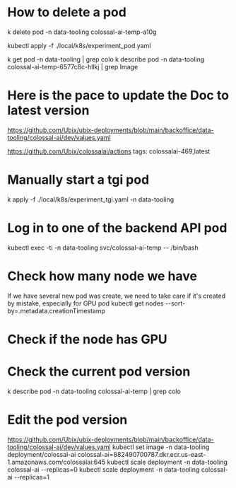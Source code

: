 
# How to delete a pod
k delete pod -n data-tooling colossal-ai-temp-a10g

kubectl apply -f ./local/k8s/experiment_pod.yaml 


k get pod -n data-tooling | grep colo
k describe pod -n data-tooling colossal-ai-temp-6577c8c-hllkj | grep Image


# Here is the pace to update the Doc to latest version
https://github.com/Ubix/ubix-deployments/blob/main/backoffice/data-tooling/colossal-ai/dev/values.yaml

https://github.com/Ubix/colossalai/actions
tags: colossalai-469,latest

# Manually start a tgi pod
k apply -f  ./local/k8s/experiment_tgi.yaml -n data-tooling

# Log in to one of the backend API pod
kubectl exec -ti -n data-tooling svc/colossal-ai-temp -- /bin/bash

# Check how many node we have
If we have several new pod was create, we need to take care if it's created by mistake, especially for GPU pod
kubectl get nodes --sort-by=.metadata.creationTimestamp


# Check if the node has GPU


# Check the current pod version
k describe pod  -n data-tooling colossal-ai-temp  | grep colo


# Edit the pod version
https://github.com/Ubix/ubix-deployments/blob/main/backoffice/data-tooling/colossal-ai/dev/values.yaml
kubectl set image -n data-tooling deployment/colossal-ai colossal-ai=882490700787.dkr.ecr.us-east-1.amazonaws.com/colossalai:645
kubectl scale deployment -n data-tooling  colossal-ai --replicas=0
kubectl scale deployment -n data-tooling  colossal-ai --replicas=1